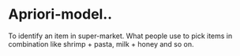 # Apriori-model..
To identify an item in super-market. What people use to pick items in combination like shrimp + pasta, milk + honey and so on.

